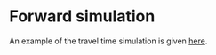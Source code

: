 # Forward simulation
An example of the travel time simulation is given [here](https://github.com/deconvolution/RTI/blob/main/example/tutorial_single_source_forward/forward_single_forward.jl).
